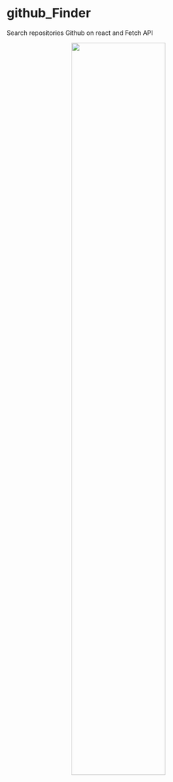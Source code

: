 # github_Finder
Search repositories Github on react and Fetch API
<p align="center">
<img src="./tela_app.png" width=65% height=65%>
</p>

